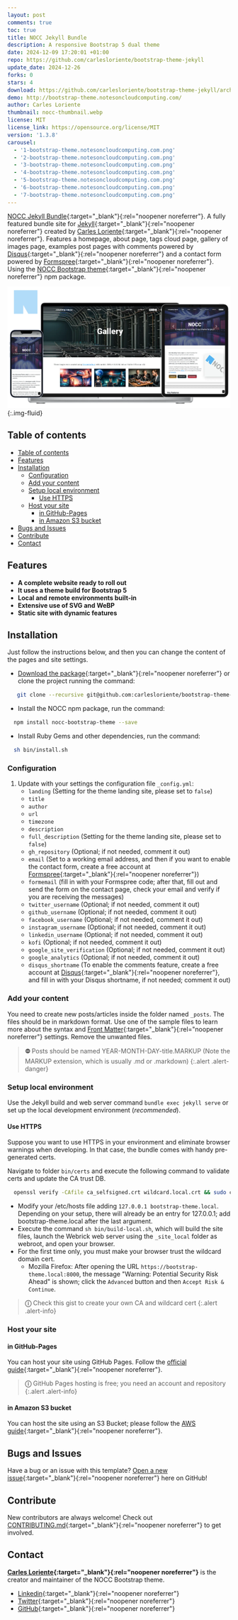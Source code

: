 ```yaml
---
layout: post
comments: true
toc: true
title: NOCC Jekyll Bundle
description: A responsive Bootstrap 5 dual theme
date: 2024-12-09 17:20:01 +01:00
repo: https://github.com/carlesloriente/bootstrap-theme-jekyll
update_date: 2024-12-26
forks: 0
stars: 4
download: https://github.com/carlesloriente/bootstrap-theme-jekyll/archive/refs/heads/main.zip
demo: http://bootstrap-theme.notesoncloudcomputing.com/
author: Carles Loriente
thumbnail: nocc-thumbnail.webp
license: MIT
license_link: https://opensource.org/license/MIT
version: '1.3.8'
carousel:
  - '1-bootstrap-theme.notesoncloudcomputing.com.png'
  - '2-bootstrap-theme.notesoncloudcomputing.com.png'
  - '3-bootstrap-theme.notesoncloudcomputing.com.png'
  - '4-bootstrap-theme.notesoncloudcomputing.com.png'
  - '5-bootstrap-theme.notesoncloudcomputing.com.png'
  - '6-bootstrap-theme.notesoncloudcomputing.com.png'
  - '7-bootstrap-theme.notesoncloudcomputing.com.png'
---
```


[NOCC Jekyll Bundle](https://bootstrap-theme.notesoncloudcomputing.com/){:target="_blank"}{:rel="noopener noreferrer"}. A fully featured bundle site for [Jekyll](https://jekyllrb.com/){:target="_blank"}{:rel="noopener noreferrer"} created by [Carles Loriente](https://github.com/carlesloriente){:target="_blank"}{:rel="noopener noreferrer"}.
Features a homepage, about page, tags cloud page, gallery of images page, examples post pages with comments powered by [Disqus](https://disqus.com/){:target="_blank"}{:rel="noopener noreferrer"} and a contact form powered by [Formspree](https://formspree.io/){:target="_blank"}{:rel="noopener noreferrer"}.
Using the [NOCC Bootstrap theme](https://www.npmjs.com/package/nocc-bootstrap-theme){:target="_blank"}{:rel="noopener noreferrer"} npm package.

![NOCC Jekyll Bundle webshots](/screenshots/2024-12-09-nocc-bootstrap-theme-jekyll/nocc-showcase.webp){:.img-fluid}

## Table of contents

- [Table of contents](#table-of-contents)
- [Features](#features)
- [Installation](#installation)
  - [Configuration](#configuration)
  - [Add your content](#add-your-content)
  - [Setup local environment](#setup-local-environment)
    - [Use HTTPS](#use-https)
  - [Host your site](#host-your-site)
    - [in GitHub-Pages](#in-github-pages)
    - [in Amazon S3 bucket](#in-amazon-s3-bucket)
- [Bugs and Issues](#bugs-and-issues)
- [Contribute](#contribute)
- [Contact](#contact)

## Features

- **A complete website ready to roll out**
- **It uses a theme build for Bootstrap 5**
- **Local and remote environments built-in**
- **Extensive use of SVG and WeBP**
- **Static site with dynamic features**

## Installation

Just follow the instructions below, and then you can change the content of the pages and site settings.

- [Download the package](https://github.com/carlesloriente/bootstrap-theme-jekyll/archive/refs/heads/main.zip){:target="_blank"}{:rel="noopener noreferrer"} or clone the project running the command:

```bash
   git clone --recursive git@github.com:carlesloriente/bootstrap-theme-jekyll.git
```

- Install the NOCC npm package, run the command:

```bash
  npm install nocc-bootstrap-theme --save
```

- Install Ruby Gems and other dependencies, run the command:

```bash
  sh bin/install.sh
```

### Configuration

1. Update with your settings the configuration file `_config.yml`:
   - `landing` (Setting for the theme landing site, please set to `false`)
   - `title`
   - `author`
   - `url`
   - `timezone`
   - `description`
   - `full_description` (Setting for the theme landing site, please set to `false`)
   - `gh_repository` (Optional; if not needed, comment it out)
   - `email` (Set to a working email address, and then if you want to enable the contact form, create a free account at [Formspree](https://formspree.io){:target="_blank"}{:rel="noopener noreferrer"})
   - `formemail` (fill in with your Formspree code; after that, fill out and send the form on the contact page, check your email and verify if you are receiving the messages)
   - `twitter_username` (Optional; if not needed, comment it out)
   - `github_username` (Optional; if not needed, comment it out)
   - `facebook_username` (Optional; if not needed, comment it out)
   - `instagram_username` (Optional; if not needed, comment it out)
   - `linkedin_username` (Optional; if not needed, comment it out)
   - `kofi` (Optional; if not needed, comment it out)
   - `google_site_verification` (Optional; if not needed, comment it out)
   - `google_analytics` (Optional; if not needed, comment it out)
   - `disqus_shortname` (To enable the comments feature, create a free account at [Disqus](https://disqus.com){:target="_blank"}{:rel="noopener noreferrer"}, and fill in with your Disqus shortname, if not needed; comment it out)

### Add your content

You need to create new posts/articles inside the folder named `_posts`. The files should be in markdown format. Use one of the sample files to learn more about the syntax and [Front Matter](https://jekyllrb.com/docs/front-matter/){:target="_blank"}{:rel="noopener noreferrer"} settings. Remove the unwanted files.

> **&#9940;** Posts should be named YEAR-MONTH-DAY-title.MARKUP (Note the MARKUP extension, which is usually .md or .markdown)
{:.alert .alert-danger}

### Setup local environment

Use the Jekyll build and web server command `bundle exec jekyll serve` or set up the local development environment (*recommended*).

#### Use HTTPS

Suppose you want to use HTTPS in your environment and eliminate browser warnings when developing. In that case, the bundle comes with handy pre-generated certs.

Navigate to folder `bin/certs` and execute the following command to validate certs and update the CA trust DB.

```bash
  openssl verify -CAfile ca_selfsigned.crt wildcard.local.crt && sudo cp ca_selfsigned.crt /etc/pki/ca-trust/source/anchors/ && sudo update-ca-trust
```

- Modify your /etc/hosts file adding `127.0.0.1 bootstrap-theme.local`. Depending on your setup, there will already be an entry for 127.0.0.1; add bootstrap-theme.local after the last argument.
- Execute the command `sh bin/build-local.sh`, which will build the site files, launch the Webrick web server using the `_site_local` folder as webroot, and open your browser.
- For the first time only, you must make your browser trust the wildcard domain cert.
  - Mozilla Firefox: After opening the URL `https://bootstrap-theme.local:8000`, the message "Warning: Potential Security Risk Ahead" is shown; click the `Advanced` button and then `Accept Risk & Continue`.

> **&#9432;** Check this gist to create your own CA and wildcard cert
{:.alert .alert-info}

### Host your site

#### in GitHub-Pages

You can host your site using GitHub Pages. Follow the [official guide](https://docs.github.com/en/pages/getting-started-with-github-pages/creating-a-github-pages-site){:target="_blank"}{:rel="noopener noreferrer"}.

> **&#9432;** GitHub Pages hosting is free; you need an account and repository
{:.alert .alert-info}

#### in Amazon S3 bucket

You can host the site using an S3 Bucket; please follow the [AWS guide](https://docs.aws.amazon.com/AmazonS3/latest/userguide/WebsiteHosting.html){:target="_blank"}{:rel="noopener noreferrer"}.

## Bugs and Issues

Have a bug or an issue with this template? [Open a new issue](https://github.com/carlesloriente/bootstrap-theme-jekyll/issues){:target="_blank"}{:rel="noopener noreferrer"} here on GitHub!

## Contribute

New contributors are always welcome! Check out [CONTRIBUTING.md](https://github.com/carlesloriente/bootstrap-theme-jekyll/blob/main/CONTRIBUTING.md){:target="_blank"}{:rel="noopener noreferrer"} to get involved.

## Contact

**[Carles Loriente](https://www.linkedin.com/in/carles-loriente/){:target="_blank"}{:rel="noopener noreferrer"}** is the creator and maintainer of the NOCC Bootstrap theme.

- [Linkedin](https://www.linkedin.com/in/carles-loriente){:target="_blank"}{:rel="noopener noreferrer"}
- [Twitter](https://twitter.com/godarthvader){:target="_blank"}{:rel="noopener noreferrer"}
- [GitHub](https://github.com/carlesloriente){:target="_blank"}{:rel="noopener noreferrer"}
